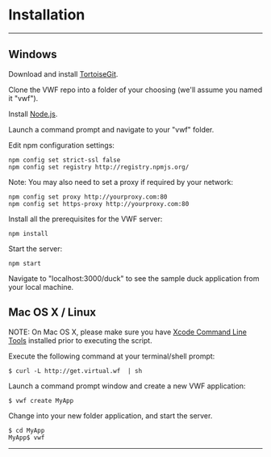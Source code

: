 # <a name="install">Installation</a>

--------------------------

## Windows 

<!--

Download and run the VWF Windows Installer. 

Launch a command prompt window and create a new VWF application:

    c:\> vwf create MyApp

Change into your new application folder and start the  server.

    c:\> cd MyApp
    c:\MyApp> vwf

-->
Download and install [TortoiseGit](https://code.google.com/p/tortoisegit/wiki/Download). 

Clone the VWF repo into a folder of your choosing (we'll assume you named it "vwf").

Install [Node.js](http://nodejs.org/).

Launch a command prompt and navigate to your "vwf" folder. 

Edit npm configuration settings:

    npm config set strict-ssl false
    npm config set registry http://registry.npmjs.org/

Note: You may also need to set a proxy if required by your network:

    npm config set proxy http://yourproxy.com:80
    npm config set https-proxy http://yourproxy.com:80

Install all the prerequisites for the VWF server:

    npm install

Start the server:

    npm start

Navigate to "localhost:3000/duck" to see the sample duck application from your local machine.

## Mac OS X / Linux 

NOTE: On Mac OS X, please make sure you have [Xcode Command Line Tools](https://developer.apple.com/xcode/) installed prior to executing the script.

Execute the following command at your terminal/shell prompt:

    $ curl -L http://get.virtual.wf  | sh
	
Launch a command prompt window and create a new VWF application:

    $ vwf create MyApp

Change into your new folder application, and start the server.

    $ cd MyApp
    MyApp$ vwf

--------------------------
